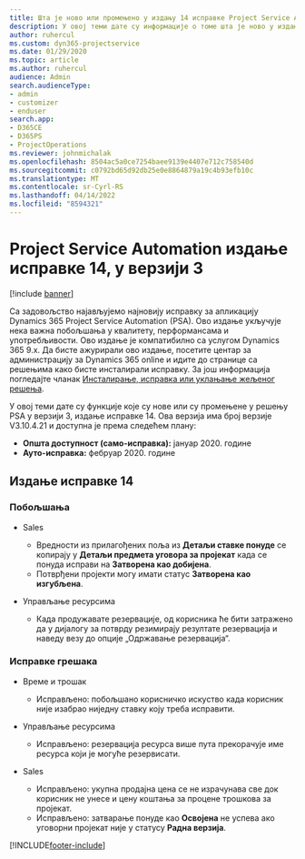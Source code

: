```yaml
---
title: Шта је ново или промењено у издању 14 исправке Project Service Automation верзије 3
description: У овој теми дате су информације о томе шта је ново у издању исправке 14 за Project Service Automation у верзији 3.
author: ruhercul
ms.custom: dyn365-projectservice
ms.date: 01/29/2020
ms.topic: article
ms.author: ruhercul
audience: Admin
search.audienceType:
- admin
- customizer
- enduser
search.app:
- D365CE
- D365PS
- ProjectOperations
ms.reviewer: johnmichalak
ms.openlocfilehash: 8504ac5a0ce7254baee9139e4407e712c758540d
ms.sourcegitcommit: c0792bd65d92db25e0e8864879a19c4b93efb10c
ms.translationtype: MT
ms.contentlocale: sr-Cyrl-RS
ms.lasthandoff: 04/14/2022
ms.locfileid: "8594321"
---
```

# <a name="project-service-automation-update-release-14-v3"></a>Project Service Automation издање исправке 14, у верзији 3

[!include [banner](../includes/psa-now-project-operations.md)]

Са задовољство најављујемо најновију исправку за апликацију Dynamics 365 Project Service Automation (PSA). Ово издање укључује нека важна побољшања у квалитету, перформансама и употребљивости. Ово издање је компатибилно са услугом Dynamics 365 9.x. Да бисте ажурирали ово издање, посетите центар за администрацију за Dynamics 365 online и идите до странице са решењима како бисте инсталирали исправку. За још информација погледајте чланак [Инсталирање, исправка или уклањање жељеног решења](/power-platform/admin/install-remove-preferred-solution).

У овој теми дате су функције које су нове или су промењене у решењу PSA у верзији 3, издање исправке 14. Ова верзија има број верзије V3.10.4.21 и доступна је према следећем плану:

- **Општа доступност (само-исправка):** јануар 2020. године
- **Ауто-исправка:** фебруар 2020. године

## <a name="update-release-14"></a>Издање исправке 14

### <a name="enhancements"></a>Побољшања

- Sales

     - Вредности из прилагођених поља из **Детаљи ставке понуде** се копирају у **Детаљи предмета уговора за пројекат** када се понуда исправи на **Затворена као добијена**.
     - Потврђени пројекти могу имати статус **Затворена као изгубљена**.

- Управљање ресурсима

     - Када продужавате резервације, од корисника ће бити затражено да у дијалогу за потврду резимирају резултате резервација и наведу везу до опције „Одржавање резервација“.


### <a name="bug-fixes"></a>Исправке грешака

- Време и трошак

     - Исправљено: побољшано корисничко искуство када корисник није изабрао ниједну ставку коју треба исправити.

- Управљање ресурсима

     - Исправљено: резервација ресурса више пута прекорачује име ресурса који је могуће резервисати.

- Sales

     - Исправљено: укупна продајна цена се не израчунава све док корисник не унесе и цену коштања за процене трошкова за пројекат.
     - Исправљено: затварање понуде као **Освојена** не успева ако уговорни пројекат није у статусу **Радна верзија**.



[!INCLUDE[footer-include](../includes/footer-banner.md)]
